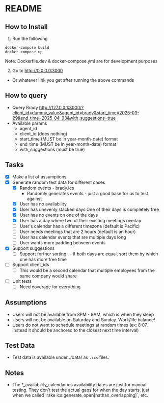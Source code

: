 # README

## How to Install
1. Run the following
```bashrc
docker-compose build
docker-compose up
```
Note: Dockerfile.dev & docker-compose.yml are for development purposes

2. Go to http://0.0.0.0:3000
* Or whatever link you get after running the above commands

## How to query
* Query Brady
http://127.0.0.1:3000/?client_id=dummy_value&agent_id=brady&start_time=2025-03-29&end_time=2025-04-03&with_suggestions=true
* Available params
  * agent_id
  * client_id (does nothing)
  * start_time (MUST be in year-month-date) format
  * end_time (MUST be in year-month-date) format
  * with_suggestions (must be true)


## Tasks
- [x] Make a list of assumptions
- [x] Generate random test data for different cases
  - [x] Random events - brady.ics
      * Randomly generates events - just a good base for
          us to test against
  - [x] User has no availability
  - [x] User has unevenly stacked days
        One of their days is completely free
  - [x] User has no events on one of the days
  - [x] User has a day where two of their existing meetings overlap
  - [ ] User's calendar has a different timezone (default is Pacific)
  - [ ] User needs meetings that are 2 hours (default is an hour)
  - [ ] User has calendar events that are multiple days long
  - [ ] User wants more padding between events
- [x] Support suggestions
  - [ ] Support further sorting -- if both days are equal, sort them by
        which one has more free time
- [ ] Support client_ids
  - [ ] This would be a second calendar that multiple employees from
        the same company would share
- [ ] Unit tests
  - [ ] Need coverage for everything

## Assumptions
- Users will not be available from 8PM - 8AM, which is when they sleep
- Users will not be available on Saturday and Sunday. Work/life balance!
- Users do not want to schedule meetings at random times (ex: 8:07, instead it should be anchored to the closest next time interval)

## Test Data
* Test data is available under ./data/ as `.ics` files.

## Notes
* The *_availability_calendar.ics availability dates are just for
manual testing. They don't test the actual gaps for when the day starts, just when we called 'rake ics:generate_open[nathan_overlapping]`, etc.
